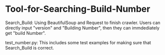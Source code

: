 # Tool-for-Searching-Build-Number

Search_Build:
Using BeautifulSoup and Request to finish crawler. Users can directly input "version" and "Building Number", then they can immdediately get "build Number". 

test_number.py:
This includes some test examples for making sure that Search_Build is correct.
